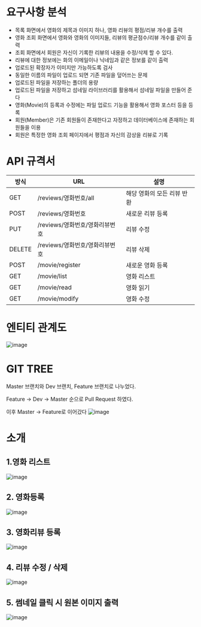 # 요구사항 분석

- 목록 화면에서 영화의 제목과 이미지 하나, 영화 리뷰의 평점/리뷰 개수를 출력
- 영화 조회 화면에서 영화와 영화의 이미지들, 리뷰의 평균점수/리뷰 개수를 같이 출력
- 조회 화면에서 회원은 자신이 기록한 리뷰의 내용을 수정/삭제 할 수 있다.
- 리뷰에 대한 정보에는 화의 이메일이나 닉네임과 같은 정보를 같이 출력
- 업로드된 확장자가 이미지만 가능하도록 검사
- 동일한 이름의 파일이 업로드 되면 기존 파일을 덮어쓰는 문제
- 업로드된 파일을 저장하는 폴더의 용량
- 업로드된 파일을 저장하고 섬네일 라이브러리를 활용해서 섬네일 파일을 만들어 준다
- 영화(Movie)의 등록과 수정에는 파일 업로드 기능을 활용해서 영화 포스터 등을 등록
- 회원(Member)은 기존 회원들이 존재한다고 자정하고 데이터베이스에 존재하는 회원들을 이용
- 회원은 특정한 영화 조회 페이지에서 평점과 자신의 감상을 리뷰로 기록

# API 규격서

| 방식 | URL | 설명 |
| --- | --- | --- |
| GET | /reviews/영화번호/all | 해당 영화의 모든 리뷰 반환 |
| POST | /reviews/영화번호 | 새로운 리뷰 등록 |
| PUT | /reviews/영화번호/영화리뷰번호 | 리뷰 수정 |
| DELETE | /reviews/영화번호/영화리뷰번호 | 리뷰 삭제 |
| POST | /movie/register | 새로운 영화 등록 |
| GET | /movie/list | 영화 리스트 |
| GET | /movie/read | 영화 읽기 |
| GET | /movie/modify | 영화 수정 |

# 엔티티 관계도
![image](https://user-images.githubusercontent.com/109207727/183556299-6eb7e884-0e54-4021-933a-82fadfb4bc04.png)

# GIT TREE
Master 브랜치와 Dev 브랜치, Feature 브랜치로 나누었다.

Feature -> Dev -> Master 순으로 Pull Request 하였다. 

이후 Master → Feature로 이어갔다
![image](https://user-images.githubusercontent.com/109207727/183556011-f33199ea-4ec9-4b8a-b525-c39a5bd4d690.png)

# 소개

## 1.영화 리스트
![image](https://user-images.githubusercontent.com/109207727/183557060-63e3b649-bd88-41cb-b1bf-13fbef6002bf.png)

## 2. 영화등록
![image](https://user-images.githubusercontent.com/109207727/183556551-837a6f24-fa84-43d4-a5ee-0ce9caddedbc.png)

## 3. 영화리뷰 등록
![image](https://user-images.githubusercontent.com/109207727/183556656-e78f57e4-c4ae-4489-85a9-0a82579c2e16.png)


## 4. 리뷰 수정 / 삭제
![image](https://user-images.githubusercontent.com/109207727/183556729-bffee153-a45e-47cb-b65c-8eedccd3a6d7.png)

## 5. 썸네일 클릭 시 원본 이미지 출력
![image](https://user-images.githubusercontent.com/109207727/183557330-2a86a905-1676-4df7-87ee-2fcc8d6f9f33.png)
